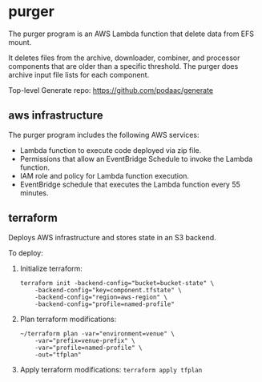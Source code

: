 # purger

The purger program is an AWS Lambda function that delete data from EFS mount.

It deletes files from the archive, downloader, combiner, and processor components that are older than a specific threshold. The purger does archive input file lists for each component.

Top-level Generate repo: https://github.com/podaac/generate

## aws infrastructure

The purger program includes the following AWS services:
- Lambda function to execute code deployed via zip file.
- Permissions that allow an EventBridge Schedule to invoke the Lambda function.
- IAM role and policy for Lambda function execution.
- EventBridge schedule that executes the Lambda function every 55 minutes.

## terraform 

Deploys AWS infrastructure and stores state in an S3 backend.

To deploy:
1. Initialize terraform: 
    ```
    terraform init -backend-config="bucket=bucket-state" \
        -backend-config="key=component.tfstate" \
        -backend-config="region=aws-region" \
        -backend-config="profile=named-profile"
    ```
2. Plan terraform modifications: 
    ```
    ~/terraform plan -var="environment=venue" \
        -var="prefix=venue-prefix" \
        -var="profile=named-profile" \
        -out="tfplan"
    ```
3. Apply terraform modifications: `terraform apply tfplan`